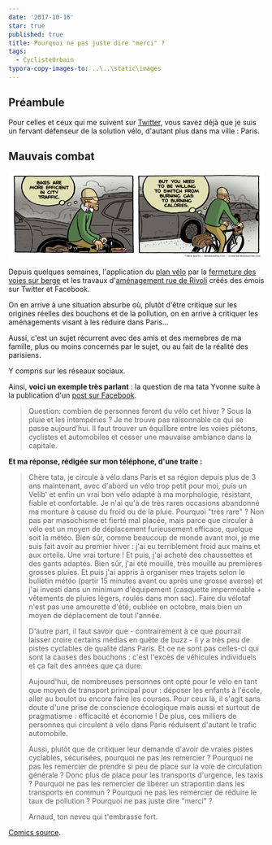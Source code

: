 ```yaml
---
date: '2017-10-16'
star: true
published: true
title: Pourquoi ne pas juste dire "merci" ?
tags:
  - CyclisteUrbain
typora-copy-images-to: ..\..\static\images
---
```

## Préambule

Pour celles et ceux qui me suivent sur [Twitter](https://twitter.com/Narno), vous savez déjà que je suis un fervant défenseur de la solution vélo, d'autant plus dans ma ville : Paris.

## Mauvais combat

![yehudamoon-2017-03-20](/images/yehudamoon-2017-03-20.gif)

Depuis quelques semaines, l'application du [plan vélo](https://www.paris.fr/velo) par la [fermeture des voies sur berge](https://www.google.com/search?q=fermeture+des+voies+sur+berge) et les travaux d'[aménagement rue de Rivoli](http://transports.blog.lemonde.fr/2017/08/18/paris-bataille-rivoli/) créés des émois sur Twitter et Facebook.

On en arrive à une situation absurbe où, plutôt d'être critique sur les origines réelles des bouchons et de la pollution, on en arrive à critiquer les aménagements visant à les réduire dans Paris...

Aussi, c'est un sujet récurrent avec des amis et des memebres de ma famille, plus ou moins concernés par le sujet, ou au fait de la réalité des parisiens.

Y compris sur les réseaux sociaux.

Ainsi, **voici un exemple très parlant** : la question de ma tata Yvonne suite à la publication d'un [post sur Facebook](https://www.facebook.com/parisenselle/posts/1432701586815776).

> Question: combien de personnes feront du vélo cet hiver ? Sous la pluie et les intempéries ? Je ne trouve pas raisonnable ce qui se passe aujourd’hui. Il faut trouver un équilibre entre les voies piétons, cyclistes et automobiles et cesser une mauvaise ambiance dans la capitale.

**Et ma réponse, rédigée sur mon téléphone, d'une traite :**

> Chère tata, je circule à vélo dans Paris et sa région depuis plus de 3 ans maintenant, avec d'abord un vélo trop petit pour moi, puis un Velib' et enfin un vrai bon vélo adapté à ma morphologie, résistant, fiable et confortable.
> Je n'ai qu'à de très rares occasions abandonné ma monture à cause du froid ou de la pluie.
> Pourquoi "très rare" ? Non pas par masochisme et fierté mal placée, mais parce que circuler à vélo est un moyen de déplacement furieusement efficace, quelque soit la météo.
> Bien sûr, comme beaucoup de monde avant moi, je me suis fait avoir au premier hiver : j'ai eu terriblement froid aux mains et aux orteils. Une vrai torture !
> Et puis, j'ai acheté des chaussettes et des gants adaptés.
> Bien sûr, j'ai été mouillé, très mouillé au premières grosses pluies.
> Et puis j'ai appris à organiser mes trajets selon le bulletin météo (partir 15 minutes avant ou après une grosse averse) et j'ai investi dans un minimum d'équipement (casquette imperméable + vêtements de pluies légers, roulés dans mon sac).
> Faire du vélotaf n'est pas une amourette d'été, oubliée en octobre, mais bien un moyen de déplacement de tout l'année.
>
> D'autre part, il faut savoir que - contrairement à ce que pourrait laisser croire certains médias en quête de buzz - il y a très peu de pistes cyclables de qualité dans Paris.
> Et ce ne sont pas celles-ci qui sont la causes des bouchons : c'est l'excès de véhicules individuels et ça fait des années que ça dure.
>
> Aujourd'hui, de nombreuses personnes ont opté pour le vélo en tant que moyen de transport principal pour : déposer les enfants à l'école, aller au boulot ou encore faire les courses.
> Pour ceux là, il s'agit sans doute d'une prise de conscience écologique mais aussi et surtout de pragmatisme : efficacité et économie !
> De plus, ces milliers de personnes qui circulent à vélo dans Paris réduisent d'autant le trafic automobile.
>
> Aussi, plutôt que de critiquer leur demande d'avoir de vraies pistes cyclables, sécurisées, pourquoi ne pas les remercier ?
> Pourquoi ne pas les remercier de prendre si peu de place sur la voie de circulation générale ? Donc plus de place pour les transports d'urgence, les taxis ?
> Pourquoi ne pas les remercier de libérer un strapontin dans les transports en commun ?
> Pourquoi ne pas les remercier de réduire le taux de pollution ?
> Pourquoi ne pas juste dire "merci" ?
>
> Arnaud, ton neveu qui t'embrasse fort.

[Comics source](http://yehudamoon.com/comic/2017-03-20/).

